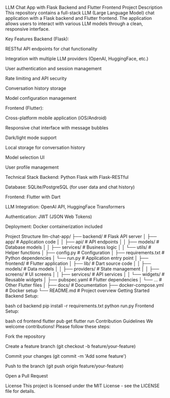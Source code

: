LLM Chat App with Flask Backend and Flutter Frontend
Project Description
This repository contains a full-stack LLM (Large Language Model) chat application with a Flask backend and Flutter frontend. The application allows users to interact with various LLM models through a clean, responsive interface.

Key Features
Backend (Flask):

RESTful API endpoints for chat functionality

Integration with multiple LLM providers (OpenAI, HuggingFace, etc.)

User authentication and session management

Rate limiting and API security

Conversation history storage

Model configuration management

Frontend (Flutter):

Cross-platform mobile application (iOS/Android)

Responsive chat interface with message bubbles

Dark/light mode support

Local storage for conversation history

Model selection UI

User profile management

Technical Stack
Backend: Python Flask with Flask-RESTful

Database: SQLite/PostgreSQL (for user data and chat history)

Frontend: Flutter with Dart

LLM Integration: OpenAI API, HuggingFace Transformers

Authentication: JWT (JSON Web Tokens)

Deployment: Docker containerization included

Project Structure
llm-chat-app/
├── backend/               # Flask API server
│   ├── app/               # Application code
│   │   ├── api/           # API endpoints
│   │   ├── models/        # Database models
│   │   ├── services/      # Business logic
│   │   └── utils/         # Helper functions
│   ├── config.py          # Configuration
│   ├── requirements.txt   # Python dependencies
│   └── run.py             # Application entry point
│
├── frontend/              # Flutter application
│   ├── lib/               # Dart source code
│   │   ├── models/        # Data models
│   │   ├── providers/     # State management
│   │   ├── screens/       # UI screens
│   │   ├── services/      # API services
│   │   └── widgets/      # Reusable widgets
│   ├── pubspec.yaml       # Flutter dependencies
│   └── ...                # Other Flutter files
│
├── docs/                  # Documentation
├── docker-compose.yml     # Docker setup
└── README.md              # Project overview
Getting Started
Backend Setup:

bash
cd backend
pip install -r requirements.txt
python run.py
Frontend Setup:

bash
cd frontend
flutter pub get
flutter run
Contribution Guidelines
We welcome contributions! Please follow these steps:

Fork the repository

Create a feature branch (git checkout -b feature/your-feature)

Commit your changes (git commit -m 'Add some feature')

Push to the branch (git push origin feature/your-feature)

Open a Pull Request

License
This project is licensed under the MIT License - see the LICENSE file for details.
